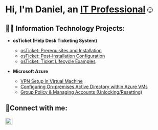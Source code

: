 <h1>Hi, I'm Daniel, an <a href="https://linkedin.com/in/dansosa-/">IT Professional</a>☺</h1>

<h2>👨‍💻 Information Technology Projects:</h2>

- **osTicket (Help Desk Ticketing System)**
  - [osTicket: Prerequisites and Installation](https://github.com/DanielRobertSosa/osticket-prereqs)
  - [osTicket: Post-Installation Configuration](https://github.com/DanielRobertSosa/post-install-config)
  - [osTicket: Ticket Lifecycle Examples](https://github.com/DanielRobertSosa/ticket-lifecycle)

- **Microsoft Azure**
  - [VPN Setup in Virtual Machine ](https://github.com/DanielRobertSosa/Setting-UP-A-VPN)
  - [Configuring On-premises Active Directory within Azure VMs](https://github.com/DanielRobertSosa/configure-ad)
  - [Group Policy & Managing Accounts (Unlocking/Resetting)](https://github.com/DanielRobertSosa/managing-accounts)


<h2>🤳Connect with me:</h2>


[<img align="left" alt="Josh | LinkedIn" width="22px" src="https://cdn.jsdelivr.net/npm/simple-icons@v3/icons/linkedin.svg" />][linkedin]

[linkedin]: https://linkedin.com/in/dansosa-/
